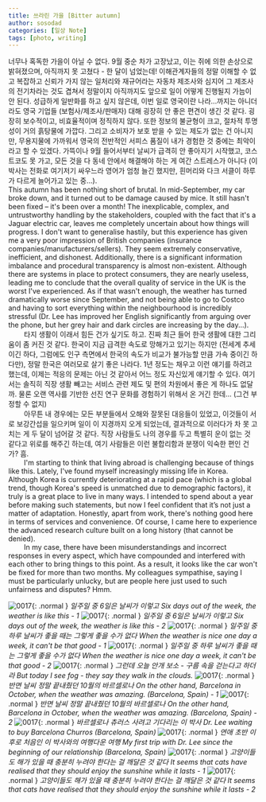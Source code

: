 ```yaml
---
title: 쓰라린 가을 [Bitter autumn]
author: sosodad
categories: [일상 Note]
tags: [photo, writing]
---
```


너무나 혹독한 가을이 아닐 수 없다. 9월 중순 차가 고장났고, 이는 쥐에 의한 손상으로 밝혀졌으며, 아직까지 못 고쳤다 - 한 달이 넘었는데! 이해관계자들의 정말 이해할 수 없고 복잡하고 신뢰가 가지 않는 일처리와 재규어라는 자동차 제조사와 심지어 그 제조사의 전기차라는 것도 겹쳐서 정말이지 아직까지도 앞으로 일이 어떻게 진행될지 가늠이 안 된다. 성급하게 일반화를 하고 싶지 않은데, 이번 일로 영국이란 나라...까지는 아니더라도 영국 기업들 (보험사/제조사/판매자) 대해 굉장히 안 좋은 편견이 생긴 것 같다. 굉장히 보수적이고, 비효율적이며 정직하지 않다. 또한 정보의 불균형이 크고, 절차적 투명성이 거의 흙탕물에 가깝다. 그리고 소비자가 보호 받을 수 있는 제도가 없는 건 아니지만, 무용지물에 가까워서 영국의 전반적인 서피스 품질이 내가 경험한 것 중에는 최악이라고 할 수 있겠다. 가뜩이나 9월 들어서부터 날씨가 급격히 안 좋아지기 시작했고, 코스트코도 못 가고, 모든 것을 다 동네 안에서 해결해야 하는 게 여간 스트레스가 아니다 (이 박사는 전화로 여기저기 싸우느라 영어가 엄청 늘긴 했지만, 흰머리와 다크 서클이 하루가 다르게 늘어가고 있는 중...).  
This autumn has been nothing short of brutal. In mid-September, my car broke down, and it turned out to be damage caused by mice. It still hasn't been fixed – it's been over a month! The inexplicable, complex, and untrustworthy handling by the stakeholders, coupled with the fact that it's a Jaguar electric car, leaves me completely uncertain about how things will progress. I don't want to generalise hastily, but this experience has given me a very poor impression of British companies (insurance companies/manufacturers/sellers). They seem extremely conservative, inefficient, and dishonest. Additionally, there is a significant information imbalance and procedural transparency is almost non-existent. Although there are systems in place to protect consumers, they are nearly useless, leading me to conclude that the overall quality of service in the UK is the worst I've experienced. As if that wasn't enough, the weather has turned dramatically worse since September, and not being able to go to Costco and having to sort everything within the neighbourhood is incredibly stressful (Dr. Lee has improved her English significantly from arguing over the phone, but her grey hair and dark circles are increasing by the day...).  
&nbsp;&nbsp;&nbsp;&nbsp;&nbsp;&nbsp;&nbsp;&nbsp;타지 생활이 이래서 힘든 건가 싶기도 하고. 진짜 최근 들어 한국 생활에 대한 그리움이 좀 커진 것 같다. 한국이 지금 급격한 속도로 망해가고 있기는 하지만 (전세계 추세이긴 하다, 그럼에도 인구 측면에서 한국의 속도가 비교가 불가능할 만큼 가속 중이긴 하다만), 정말 한국은 여러모로 살기 좋은 나라다. 1년 정도는 채우고 이런 얘기를 하려고 했는데, 이제는 적응의 문제는 아닌 것 같아서 어느 정도 자신있게 얘기할 수 있다. 여기서는 솔직히 직장 생활 빼고는 서비스 관련 제도 및 편의 차원에서 좋은 게 하나도 없달까. 물론 오랜 역사를 기반한 선진 연구 문화를 경험하기 위해서 온 거긴 한데... (그건 부정할 수 없지)  
&nbsp;&nbsp;&nbsp;&nbsp;&nbsp;&nbsp;&nbsp;&nbsp;아무튼 내 경우에는 모든 부분들에서 오해와 잘못된 대응들이 있었고, 이것들이 서로 보강간섭을 일으키며 일이 이 지경까지 오게 되었는데, 결과적으로 이러다가 차 못 고치는 게 두 달이 넘어갈 것 같다. 직장 사람들도 나의 경우를 두고 특별히 운이 없는 것 같다고 위로를 해주긴 하는데, 여기 사람들은 이런 불합리함과 분쟁이 익숙한 편인 건가? 흠.  
&nbsp;&nbsp;&nbsp;&nbsp;&nbsp;&nbsp;&nbsp;&nbsp;I'm starting to think that living abroad is challenging because of things like this. Lately, I've found myself increasingly missing life in Korea. Although Korea is currently deteriorating at a rapid pace (which is a global trend, though Korea's speed is unmatched due to demographic factors), it truly is a great place to live in many ways. I intended to spend about a year before making such statements, but now I feel confident that it’s not just a matter of adaptation. Honestly, apart from work, there's nothing good here in terms of services and convenience. Of course, I came here to experience the advanced research culture built on a long history (that cannot be denied).  
&nbsp;&nbsp;&nbsp;&nbsp;&nbsp;&nbsp;&nbsp;&nbsp;In my case, there have been misunderstandings and incorrect responses in every aspect, which have compounded and interfered with each other to bring things to this point. As a result, it looks like the car won't be fixed for more than two months. My colleagues sympathise, saying I must be particularly unlucky, but are people here just used to such unfairness and disputes? Hmm.

![0017](https://1drv.ms/i/s!AvsROOjq4235ifUz-d-ycESzC0GB2Q?embed=1&height=1024){: .normal }
_일주일 중 6일은 날씨가 이렇고 Six days out of the week, the weather is like this - 1_
![0017](https://1drv.ms/i/s!AvsROOjq4235ifczbven-iFLQXTTiA?embed=1&height=1024){: .normal }
_일주일 중 6일은 날씨가 이렇고 Six days out of the week, the weather is like this - 2_
![0017](https://1drv.ms/i/s!AvsROOjq4235ifMKc52k1ngYsPfzKw?embed=1&height=1024){: .normal }
_일주일 중 하루 날씨가 좋을 때는 그렇게 좋을 수가 없다 When the weather is nice one day a week, it can't be that good - 1_
![0017](https://1drv.ms/i/s!AvsROOjq4235ifdBs7p3pAoJE41G7Q?embed=1&width=1024){: .normal }
_일주일 중 하루 날씨가 좋을 때는 그렇게 좋을 수가 없다 When the weather is nice one day a week, it can't be that good - 2_
![0017](https://1drv.ms/i/s!AvsROOjq4235ifdQVbcgRq08qhmZ0w?embed=1&height=1024){: .normal }
_그런데 오늘 안개 보소 - 구름 속을 걷는다고 하더라 But today I see fog - they say they walk in the clouds._
![0017](https://1drv.ms/i/s!AvsROOjq4235ifV7pNbav-PIfnRQLA?embed=1&height=1024){: .normal }
_반면 날씨 정말 끝내줬던 10월의 바르셀로나 On the other hand, Barcelona in October, when the weather was amazing. (Barcelona, Spain) - 1_
![0017](https://1drv.ms/i/s!AvsROOjq4235ifYok7bNCB42zPMJCA?embed=1&height=1024){: .normal }
_반면 날씨 정말 끝내줬던 10월의 바르셀로나 On the other hand, Barcelona in October, when the weather was amazing. (Barcelona, Spain) - 2_
![0017](https://1drv.ms/i/s!AvsROOjq4235ifVF6xxf808qeZkW8A?embed=1&height=1024){: .normal }
_바르셀로나 츄러스 사려고 기다리는 이 박사 Dr. Lee waiting to buy Barcelona Churros (Barcelona, Spain)_
![0017](https://1drv.ms/i/s!AvsROOjq4235ifYePkN4mFIC9FCh2w?embed=1&height=1024){: .normal }
_연애 초반 이후로 처음인 이 박사와의 여행다운 여행 My first trip with Dr. Lee since the beginning of our relationship (Barcelona, Spain)_
![0017](https://1drv.ms/i/s!AvsROOjq4235ifU-VRgHW99fZO5eOg?embed=1&height=1024){: .normal }
_고양이들도 해가 있을 때 충분히 누려야 한다는 걸 깨달은 것 같다 It seems that cats have realised that they should enjoy the sunshine while it lasts - 1_
![0017](https://1drv.ms/i/s!AvsROOjq4235ifU7zu1u7xkovREfEg?embed=1&height=1024){: .normal }
_고양이들도 해가 있을 때 충분히 누려야 한다는 걸 깨달은 것 같다 It seems that cats have realised that they should enjoy the sunshine while it lasts - 2_